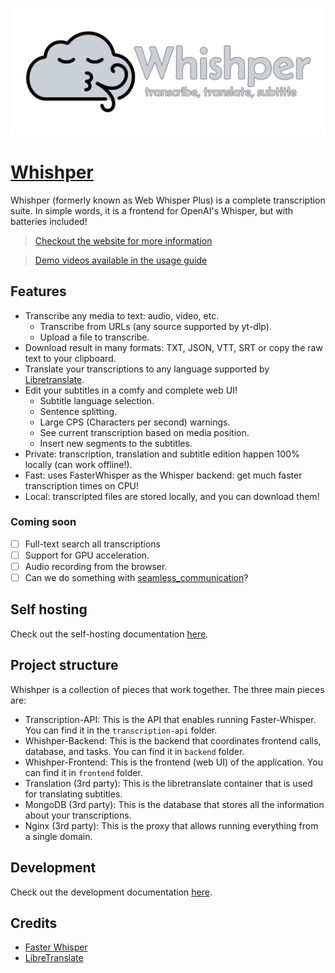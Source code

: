 ![whishper banner](misc/banner.png)

# [Whishper](https://whishper.net)

Whishper (formerly known as Web Whisper Plus) is a complete transcription suite. In simple words, it is a frontend for OpenAI's Whisper, but with batteries included!

> [Checkout the website for more information](https://whishper.net)

> [Demo videos available in the usage guide](https://whishper.net/usage/transcriptions/)

## Features

- Transcribe any media to text: audio, video, etc.
    - Transcribe from URLs (any source supported by yt-dlp).
    - Upload a file to transcribe.
- Download result in many formats: TXT, JSON, VTT, SRT or copy the raw text to your clipboard.
- Translate your transcriptions to any language supported by [Libretranslate](https://libretranslate.com).
- Edit your subtitles in a comfy and complete web UI!
    - Subtitle language selection.
    - Sentence splitting.
    - Large CPS (Characters per second) warnings.
    - See current transcription based on media position.
    - Insert new segments to the subtitles.
- Private: transcription, translation and subtitle edition happen 100% locally (can work offline!).
- Fast: uses FasterWhisper as the Whisper backend: get much faster transcription times on CPU!
- Local: transcripted files are stored locally, and you can download them!

### Coming soon

- [ ] Full-text search all transcriptions
- [ ] Support for GPU acceleration.
- [ ] Audio recording from the browser.
- [ ] Can we do something with [seamless_communication](https://github.com/facebookresearch/seamless_communication)?

## Self hosting

Check out the self-hosting documentation [here](https://whishper.net/guides/install/).

## Project structure

Whishper is a collection of pieces that work together. The three main pieces are:

- Transcription-API: This is the API that enables running Faster-Whisper. You can find it in the `transcription-api` folder.
- Whishper-Backend: This is the backend that coordinates frontend calls, database, and tasks. You can find it in `backend` folder.
- Whishper-Frontend: This is the frontend (web UI) of the application. You can find it in `frontend` folder.
- Translation (3rd party): This is the libretranslate container that is used for translating subtitles.
- MongoDB (3rd party): This is the database that stores all the information about your transcriptions.
- Nginx (3rd party): This is the proxy that allows running everything from a single domain.

## Development

Check out the development documentation [here](https://whishper.net/guides/development/).

## Credits

- [Faster Whisper](https://github.com/guillaumekln/faster-whisper)
- [LibreTranslate](https://github.com/LibreTranslate/LibreTranslate)
